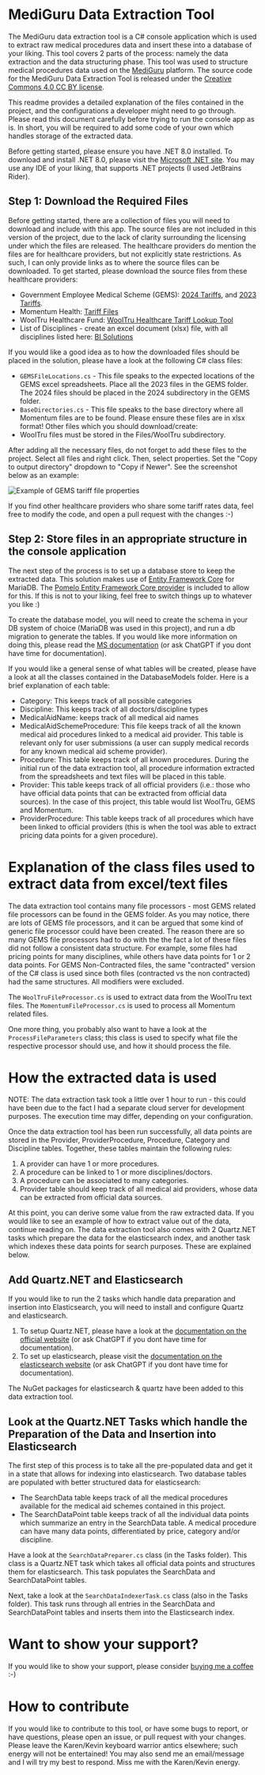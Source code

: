 # MediGuru Data Extraction Tool

The MediGuru data extraction tool is a C# console application which is used to extract raw medical procedures data and insert these into a database of your liking. This tool covers 2 parts of the process: namely the data extraction and the data structuring phase. This tool was used to structure medical procedures data used on the [MediGuru](https://www.mediguru.co.za) platform. The source code for the MediGuru Data Extraction Tool is released under the [Creative Commons 4.0 CC BY license](https://creativecommons.org/licenses/by/4.0/).

This readme provides a detailed explanation of the files contained in the project, and the configurations a developer might need to go through. Please read this document carefully before trying to run the console app as is. In short, you will be required to add some code of your own which handles storage of the extracted data.

Before getting started, please ensure you have .NET 8.0 installed. To download and install .NET 8.0, please visit the [Microsoft .NET site](https://dotnet.microsoft.com/en-us/download). You may use any IDE of your liking, that supports .NET projects (I used JetBrains Rider). 
## Step 1: Download the Required Files
Before getting started, there are a collection of files you will need to download and include with this app. The source files are not included in this version of the project, due to the lack of clarity surrounding the licensing under which the files are released. The healthcare providers do mention the files are for healthcare providers, but not explicitly state restrictions. As such, I can only provide links as to where the source files can be downloaded. To get started, please download the source files from these healthcare providers:

- Government Employee Medical Scheme (GEMS): [2024 Tariffs](https://www.gems.gov.za/Healthcare-Providers/Tariff-Files/2024-Tariff-Files?year=2024), and [2023 Tariffs](https://www.gems.gov.za/Healthcare-Providers/Tariff-Files/2023-Tariff-Files?year=2023).
- Momentum Health: [Tariff Files](https://provider.momentum.co.za/default.aspx?wv0/VQt%20352aqBYetE7mOzP25ni40mElMQCBtHeLFrhqZJoAkQmjjgI0R8l2eUTE3fR8oeIiUZc3QGgejEHXYA==)
- WoolTru Healthcare Fund: [WoolTru Healthcare Tariff Lookup Tool](https://www.wooltruhealthcarefund.co.za/benefits/fund-tariff--whft--lookup)
- List of Disciplines - create an excel document (xlsx) file, with all disciplines listed here: [BI Solutions](https://www.bisolutions.co.za/reports/disciplines.php)

If you would like a good idea as to how the downloaded files should be placed in the solution, please have a look at the following C# class files:

- `GEMSFileLocations.cs` - This file speaks to the expected locations of the GEMS excel spreadsheets. Place all the 2023 files in the GEMS folder. The 2024 files should be placed in the 2024 subdirectory in the GEMS folder.
- `BaseDirectories.cs` - This file speaks to the base directory where all Momentum files are to be found. Please ensure these files are in xlsx format!
  Other files which you should download/create:
- WoolTru files must be stored in the Files/WoolTru subdirectory.

After adding all the necessary files, do not forget to add these files to the project. Select all files and right click. Then, select properties. Set the "Copy to output directory" dropdown to "Copy if Newer". See the screenshot below as an example:

![Example of GEMS tariff file properties](Images/receipt_1.png)

If you find other healthcare providers who share some tariff rates data, feel free to modify the code, and open a pull request with the changes :-)

## Step 2: Store files in an appropriate structure in the console application

The next step of the process is to set up a database store to keep the extracted data. This solution makes use of [Entity Framework Core](https://learn.microsoft.com/en-us/ef/core/) for MariaDB. The [Pomelo Entity Framework Core provider](https://github.com/PomeloFoundation/Pomelo.EntityFrameworkCore.MySql) is included to allow for this. If this is not to your liking, feel free to switch things up to whatever you like :)

To create the database model, you will need to create the schema in your DB system of choice (MariaDB was used in this project), and run a db migration to generate the tables. If you would like more information on doing this, please read the [MS documentation](https://learn.microsoft.com/en-us/ef/core/managing-schemas/migrations/?tabs=dotnet-core-cli) (or ask ChatGPT if you dont have time for documentation).

If you would like a general sense of what tables will be created, please have a look at all the classes contained in the DatabaseModels folder. Here is a brief explanation of each table:

- Category: This keeps track of all possible categories
- Discipline: This keeps track of all doctors/discipline types
- MedicalAidName: keeps track of all medical aid names
- MedicalAidSchemeProcedure: This file keeps track of all the known medical aid procedures linked to a medical aid provider. This table is relevant only for user submissions (a user can supply medical records for any known medical aid scheme provider).
- Procedure: This table keeps track of all known procedures. During the initial run of the data extraction tool, all procedure information extracted from the spreadsheets and text files will be placed in this table.
- Provider: This table keeps track of all official providers (i.e.: those who have official data points that can be extracted from official data sources). In the case of this project, this table would list WoolTru, GEMS and Momentum.
- ProviderProcedure: This table keeps track of all procedures which have been linked to official providers (this is when the tool was able to extract pricing data points for a given procedure).

# Explanation of the class files used to extract data from excel/text files

The data extraction tool contains many file processors - most GEMS related file processors can be found in the GEMS folder. As you may notice, there are lots of GEMS file processors, and it can be argued that some kind of generic file processor could have been created. The reason there are so many GEMS file processors had to do with the the fact a lot of these files did not follow a consistent data structure. For example, some files had pricing points for many disciplines, while others have data points for 1 or 2 data points. For GEMS Non-Contracted files, the same "contracted" version of the C# class is used since both files (contracted vs the non contracted) had the same structures. All modifiers were excluded.

The `WoolTruFileProcessor.cs` is used to extract data from the WoolTru text files. The `MomentumFileProcessor.cs` is used to process all Momentum related files.

One more thing, you probably also want to have a look at the `ProcessFileParameters` class; this class is used to specify what file the respective processor should use, and how it should process the file.

# How the extracted data is used
NOTE: The data extraction task took a little over 1 hour to run - this could have been due to the fact I had a separate cloud server for development purposes. The execution time may differ, depending on your configuration.

Once the data extraction tool has been run successfully, all data points are stored in the Provider, ProviderProcedure, Procedure, Category and Discipline tables. Together, these tables maintain the following rules:

1. A provider can have 1 or more procedures.
2. A procedure can be linked to 1 or more disciplines/doctors.
3. A procedure can be associated to many categories.
4. Provider table should keep track of all medical aid providers, whose data can be extracted from official data sources.

At this point, you can derive some value from the raw extracted data. If you would like to see an example of how to extract value out of the data, continue reading on. The data extraction tool also comes with 2 Quartz.NET tasks which prepare the data for the elasticsearch index, and another task which indexes these data points for search purposes. These are explained below.

## Add Quartz.NET and Elasticsearch
If you would like to run the 2 tasks which handle data preparation and insertion into Elasticsearch, you will need to install and configure Quartz and elasticsearch.

1. To setup Quartz.NET, please have a look at the [documentation on the official website](https://www.quartz-scheduler.net/documentation/quartz-3.x/packages/microsoft-di-integration.html) (or ask ChatGPT if you dont have time for documentation).
2. To set up elasticsearch, please visit the [documentation on the elasticsearch website](https://www.elastic.co/guide/en/elasticsearch/reference/current/install-elasticsearch.html#elasticsearch-install-packages) (or ask ChatGPT if you dont have time for documentation).

The NuGet packages for elasticsearch & quartz have been added to this data extraction tool.
## Look at the Quartz.NET Tasks which handle the Preparation of the Data and Insertion into Elasticsearch

The first step of this process is to take all the pre-populated data and get it in a state that allows for indexing into elasticsearch. Two database tables are populated with better structured data for elasticsearch:

- The SearchData table keeps track of all the medical procedures available for the medical aid schemes contained in this project.
- The SearchDataPoint table keeps track of all the individual data points which summarize an entry in the SearchData table. A medical procedure can have many data points, differentiated by price, category and/or discipline.

Have a look at the `SearchDataPreparer.cs` class (in the Tasks folder). This class is a Quartz.NET task which takes all official data points and structures them for elasticsearch. This task populates the SearchData and SearchDataPoint tables.

Next, take a look at the `SearchDataIndexerTask.cs` class (also in the Tasks folder). This task runs through all entries in the SearchData and SearchDataPoint tables and inserts them into the Elasticsearch index.

# Want to show your support?
If you would like to show your support, please consider [buying me a coffee](https://www.buymeacoffee.com/okuhlengado) :-)

# How to contribute

If you would like to contribute to this tool, or have some bugs to report, or have questions, please open an issue, or pull request with your changes. Please leave the Karen/Kevin keyboard warrior antics elsewhere; such energy will not be entertained! You may also send me an email/message and I will try my best to respond. Miss me with the Karen/Kevin energy. 